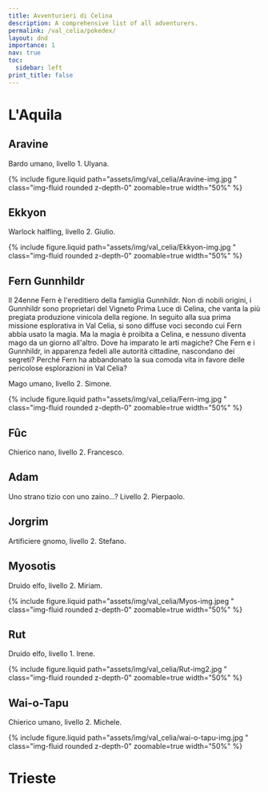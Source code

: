 ```yaml
---
title: Avventurieri di Celina
description: A comprehensive list of all adventurers.
permalink: /val_celia/pokedex/
layout: dnd
importance: 1
nav: true
toc:
  sidebar: left
print_title: false
---
```


# L'Aquila

## Aravine

Bardo umano, livello 1.
Ulyana.

{% include figure.liquid path="assets/img/val_celia/Aravine-img.jpg
" class="img-fluid rounded z-depth-0" zoomable=true width="50%" %}

## Ekkyon

Warlock halfling, livello 2.
Giulio.

{% include figure.liquid path="assets/img/val_celia/Ekkyon-img.jpg
" class="img-fluid rounded z-depth-0" zoomable=true width="50%" %}

## Fern Gunnhildr

Il 24enne Fern è l'ereditiero della famiglia Gunnhildr. Non di nobili origini, i Gunnhildr sono proprietari del Vigneto Prima Luce di Celina, che vanta la più pregiata produzione vinicola della regione. In seguito alla sua prima missione esplorativa in Val Celia, si sono diffuse voci secondo cui Fern abbia usato la magia. Ma la magia è proibita a Celina, e nessuno diventa mago da un giorno all'altro. Dove ha imparato le arti magiche? Che Fern e i Gunnhildr, in apparenza fedeli alle autorità cittadine, nascondano dei segreti? Perché Fern ha abbandonato la sua comoda vita in favore delle pericolose esplorazioni in Val Celia?

Mago umano, livello 2.
Simone.

{% include figure.liquid path="assets/img/val_celia/Fern-img.jpg
" class="img-fluid rounded z-depth-0" zoomable=true width="50%" %}

## Fûc

Chierico nano, livello 2.
Francesco.

## Adam

Uno strano tizio con uno zaino...? Livello 2.
Pierpaolo.

## Jorgrim

Artificiere gnomo, livello 2.
Stefano.

## Myosotis

Druido elfo, livello 2.
Miriam.

{% include figure.liquid path="assets/img/val_celia/Myos-img.jpeg
" class="img-fluid rounded z-depth-0" zoomable=true width="50%" %}

## Rut

Druido elfo, livello 1.
Irene.

{% include figure.liquid path="assets/img/val_celia/Rut-img2.jpg
" class="img-fluid rounded z-depth-0" zoomable=true width="50%" %}

## Wai-o-Tapu

Chierico umano, livello 2.
Michele.

{% include figure.liquid path="assets/img/val_celia/wai-o-tapu-img.jpg
" class="img-fluid rounded z-depth-0" zoomable=true width="50%" %}

# Trieste
